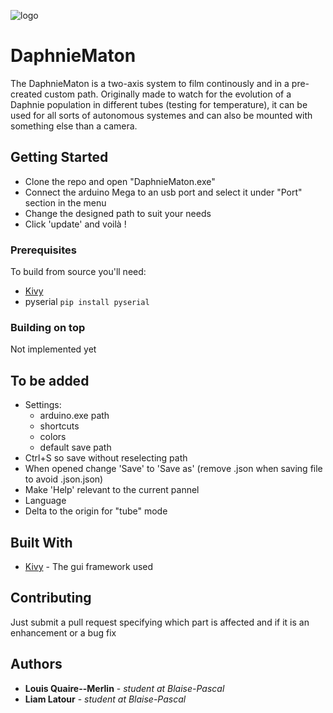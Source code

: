 ![logo](https://fr.wikipedia.org/wiki/Daphnie#/media/File:Daphnia_magna-female_adult.jpg)
# DaphnieMaton

The DaphnieMaton is a two-axis system to film continously and in a pre-created custom path.
Originally made to watch for the evolution of a Daphnie population in different tubes (testing for temperature), it can be used for all sorts of autonomous systemes and can also be mounted with something else than a camera.

## Getting Started

- Clone the repo and open "DaphnieMaton.exe"
- Connect the arduino Mega to an usb port and select it under "Port" section in the menu
- Change the designed path to suit your needs
- Click 'update' and voilà !

### Prerequisites

To build from source you'll need:
  - [Kivy](https://kivy.org/#download)
  - pyserial ```pip install pyserial```

### Building on top

Not implemented yet

## To be added
- Settings:
  - arduino.exe path
  - shortcuts
  - colors
  - default save path
- Ctrl+S so save without reselecting path
- When opened change 'Save' to 'Save as' (remove .json when saving file to avoid .json.json)
- Make 'Help' relevant to the current pannel
- Language
- Delta to the origin for "tube" mode

## Built With

* [Kivy](https://kivy.org) - The gui framework used

## Contributing

Just submit a pull request specifying which part is affected and if it is an enhancement or a bug fix

## Authors

* **Louis Quaire--Merlin** - *student at Blaise-Pascal*
* **Liam Latour** - *student at Blaise-Pascal*
